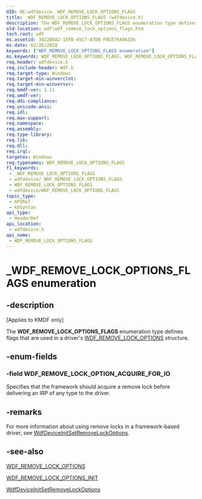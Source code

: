 ```yaml
---
UID: NE:wdfdevice._WDF_REMOVE_LOCK_OPTIONS_FLAGS
title: _WDF_REMOVE_LOCK_OPTIONS_FLAGS (wdfdevice.h)
description: The WDF_REMOVE_LOCK_OPTIONS_FLAGS enumeration type defines flags that are used in a driver's WDF_REMOVE_LOCK_OPTIONS structure.
old-location: wdf\wdf_remove_lock_options_flags.htm
tech.root: wdf
ms.assetid: 3822B8A2-1EFB-45C7-A7DB-FBCE76A06336
ms.date: 02/26/2018
keywords: ["WDF_REMOVE_LOCK_OPTIONS_FLAGS enumeration"]
ms.keywords: WDF_REMOVE_LOCK_OPTIONS_FLAGS, WDF_REMOVE_LOCK_OPTIONS_FLAGS enumeration, WDF_REMOVE_LOCK_OPTION_ACQUIRE_FOR_IO, _WDF_REMOVE_LOCK_OPTIONS_FLAGS, kmdf.wdf_remove_lock_options_flags, wdf.wdf_remove_lock_options_flags, wdfdevice/WDF_REMOVE_LOCK_OPTIONS_FLAGS, wdfdevice/WDF_REMOVE_LOCK_OPTION_ACQUIRE_FOR_IO
req.header: wdfdevice.h
req.include-header: Wdf.h
req.target-type: Windows
req.target-min-winverclnt: 
req.target-min-winversvr: 
req.kmdf-ver: 1.11
req.umdf-ver: 
req.ddi-compliance: 
req.unicode-ansi: 
req.idl: 
req.max-support: 
req.namespace: 
req.assembly: 
req.type-library: 
req.lib: 
req.dll: 
req.irql: 
targetos: Windows
req.typenames: WDF_REMOVE_LOCK_OPTIONS_FLAGS
f1_keywords:
 - _WDF_REMOVE_LOCK_OPTIONS_FLAGS
 - wdfdevice/_WDF_REMOVE_LOCK_OPTIONS_FLAGS
 - WDF_REMOVE_LOCK_OPTIONS_FLAGS
 - wdfdevice/WDF_REMOVE_LOCK_OPTIONS_FLAGS
topic_type:
 - APIRef
 - kbSyntax
api_type:
 - HeaderDef
api_location:
 - wdfdevice.h
api_name:
 - WDF_REMOVE_LOCK_OPTIONS_FLAGS
---
```


# _WDF_REMOVE_LOCK_OPTIONS_FLAGS enumeration


## -description

<p class="CCE_Message">[Applies to KMDF only]</p>

The <b>WDF_REMOVE_LOCK_OPTIONS_FLAGS</b> enumeration type defines flags that are used in a driver's <a href="/windows-hardware/drivers/ddi/wdfdevice/ns-wdfdevice-_wdf_remove_lock_options">WDF_REMOVE_LOCK_OPTIONS</a> structure.

## -enum-fields

### -field WDF_REMOVE_LOCK_OPTION_ACQUIRE_FOR_IO

Specifies that the framework should acquire a remove lock before delivering an IRP of any type to the driver.

## -remarks

For more information about using remove locks in a framework-based driver, see <a href="/windows-hardware/drivers/ddi/wdfdevice/nf-wdfdevice-wdfdeviceinitsetremovelockoptions">WdfDeviceInitSetRemoveLockOptions</a>.

## -see-also

<a href="/windows-hardware/drivers/ddi/wdfdevice/ns-wdfdevice-_wdf_remove_lock_options">WDF_REMOVE_LOCK_OPTIONS</a>



<a href="/windows-hardware/drivers/ddi/wdfdevice/nf-wdfdevice-wdf_remove_lock_options_init">WDF_REMOVE_LOCK_OPTIONS_INIT</a>



<a href="/windows-hardware/drivers/ddi/wdfdevice/nf-wdfdevice-wdfdeviceinitsetremovelockoptions">WdfDeviceInitSetRemoveLockOptions</a>
